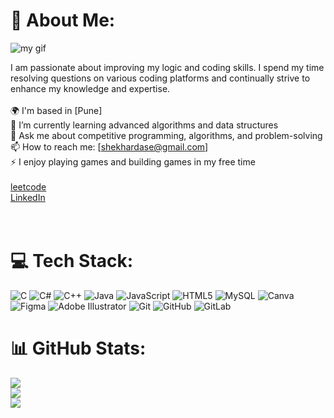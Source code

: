 # 💫 About Me:
![my gif]()

I am passionate about improving my logic and coding skills. I spend my time resolving questions on various coding platforms and continually strive to enhance my knowledge and expertise.<br><br>🌍 I'm based in [Pune]<br>🌱 I’m currently learning advanced algorithms and data structures<br>💬 Ask me about competitive programming, algorithms, and problem-solving<br>📫 How to reach me: [shekhardase@gmail.com]<br>⚡ I enjoy playing games and building games in my free time<br><br>[leetcode](https://leetcode.com/u/Shekhar_2004/)<br>[LinkedIn](https://www.linkedin.com/in/shekhar2004/)<br><br><br>


# 💻 Tech Stack:
![C](https://img.shields.io/badge/c-%2300599C.svg?style=flat&logo=c&logoColor=white) ![C#](https://img.shields.io/badge/c%23-%23239120.svg?style=flat&logo=csharp&logoColor=white) ![C++](https://img.shields.io/badge/c++-%2300599C.svg?style=flat&logo=c%2B%2B&logoColor=white) ![Java](https://img.shields.io/badge/java-%23ED8B00.svg?style=flat&logo=openjdk&logoColor=white) ![JavaScript](https://img.shields.io/badge/javascript-%23323330.svg?style=flat&logo=javascript&logoColor=%23F7DF1E) ![HTML5](https://img.shields.io/badge/html5-%23E34F26.svg?style=flat&logo=html5&logoColor=white) ![MySQL](https://img.shields.io/badge/mysql-4479A1.svg?style=flat&logo=mysql&logoColor=white) ![Canva](https://img.shields.io/badge/Canva-%2300C4CC.svg?style=flat&logo=Canva&logoColor=white) ![Figma](https://img.shields.io/badge/figma-%23F24E1E.svg?style=flat&logo=figma&logoColor=white) ![Adobe Illustrator](https://img.shields.io/badge/adobe%20illustrator-%23FF9A00.svg?style=flat&logo=adobe%20illustrator&logoColor=white) ![Git](https://img.shields.io/badge/git-%23F05033.svg?style=flat&logo=git&logoColor=white) ![GitHub](https://img.shields.io/badge/github-%23121011.svg?style=flat&logo=github&logoColor=white) ![GitLab](https://img.shields.io/badge/gitlab-%23181717.svg?style=flat&logo=gitlab&logoColor=white)
# 📊 GitHub Stats:
![](https://github-readme-stats.vercel.app/api?username=shekhardase&theme=dracula&hide_border=true&include_all_commits=false&count_private=false)<br/>
![](https://github-readme-streak-stats.herokuapp.com/?user=shekhardase&theme=dracula&hide_border=true)<br/>
![](https://github-readme-stats.vercel.app/api/top-langs/?username=shekhardase&theme=dracula&hide_border=true&include_all_commits=false&count_private=false&layout=compact)

<!-- Proudly created with GPRM ( https://gprm.itsvg.in ) -->
